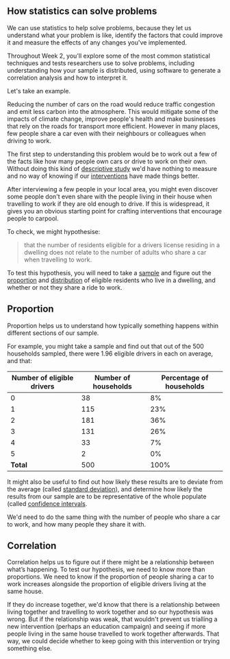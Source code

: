 ## How statistics can solve problems

We can use statistics to help solve problems, because they let us understand what your problem is like, identify the factors that could improve it and measure the effects of any changes you've implemented.

Throughout Week 2, you'll explore some of the most common statistical techniques and tests researchers use to solve problems, including understanding how your sample is distributed, using software to generate a correlation analysis and how to interpret it. 

Let's take an example.  

Reducing the number of cars on the road would reduce traffic congestion and emit less carbon into the atmosphere. This would mitigate some of the impacts of climate change, improve people's health and make businesses that rely on the roads for transport more efficient. 
However in many places, few people share a car even with their neighbours or colleagues when driving to work.

The first step to understanding this problem would be to work out a few of the facts like how many people own cars or drive to work on their own.  Without doing this kind of [descriptive study](glossary) we'd have nothing to measure and no way of knowing if our [interventions](glossary) have made things better.

After interviewing a few people in your local area, you might even discover some people don't even share with the people living in their house when travelling to work if they are old enough to drive. If this is widespread, it gives you an obvious starting point for crafting interventions that encourage people to carpool.

To check, we might hypothesise: 

> that the number of residents eligible for a drivers license residing in a dwelling does not relate to the number of adults who share a car when travelling to work.

To test this hypothesis, you will need to take a [sample](glossary) and figure out the [proportion](glossary) and [distribution](glossary) of eligible residents who live in a dwelling, and whether or not they share a ride to work.

## Proportion
Proportion helps us to understand how typically something happens within different sections of our sample.

For example, you might take a sample and find out that out of the 500 households sampled, there were 1.96 eligible drivers in each on average, and that:

Number of eligible drivers | Number of households | Percentage of households
------------ | ------------ | ------------- 
0 | 38 | 8%
1 | 115| 23%
2 | 181| 36%
3 | 131| 26%
4 | 33 | 7%
5 | 2 | 0%
__Total__ | 500 | 100%

It might also be useful to find out how likely these results are to deviate from the average (called [standard deviation](glossary)), and determine how likely the results from our sample are to be representative of the whole populate (called [confidence intervals](glossary).

We'd need to do the same thing with the number of people who share a car to work, and how many people they share it with.

## Correlation

Correlation helps us to figure out if there might be a relationship between what’s happening.  To test our hypothesis, we need to know more than proportions.  We need to know if the proportion of people sharing a car to work increases alongside the proportion of eligible drivers living at the same house.

If they do increase together, we'd know that there is a relationship between living together and travelling to work together and so our hypothesis was wrong.  But if the relationship was weak, that wouldn't prevent us trialling a new intervention (perhaps an education campaign) and seeing if more people living in the same house travelled to work together afterwards.  That way, we could decide whether to keep going with this intervention or trying something else.
